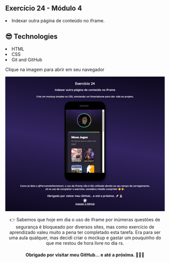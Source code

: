 ## Exercício 24 - Módulo 4 
<li>Indexar outra página de conteúdo no iframe.

##  😎 Technologies

<li>HTML
<li>CSS
<li>Git and GitHub

Clique na imagem para abrir em seu navegador

<a href="https://robertojunnior.github.io/html-css-javascript-curso-em-video/Exerc%C3%ADcios/ex024/iframe002.html" target="_blank"><img src="./assets/iframe-ex024.png" alt="imagem do ex-024"></a>

<p align="center">👉 Sabemos que hoje em dia o uso de iframe por inúmeras questões de segurança é bloqueado por diversos sites, mas como exercício de aprendizado valeu muito a pena ter completado esta tarefa. Era para ser uma aula qualquer, mas decidi criar o mockup e gastar um pouquinho do que me restou de hora livre no dia rs.

<h4 align="center">Obrigado por visitar meu GitHub... e até a próxima. 🚀🧑‍🚀

